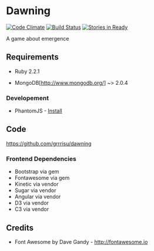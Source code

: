 Dawning
==

[![Code Climate](https://codeclimate.com/github/grrrisu/dawning.png)](https://codeclimate.com/github/grrrisu/dawning)
[![Build Status](https://travis-ci.org/grrrisu/dawning.png?branch=master)](https://travis-ci.org/grrrisu/dawning)
[![Stories in Ready](https://badge.waffle.io/grrrisu/dawning.svg?label=ready&title=Ready)](http://waffle.io/grrrisu/dawning)

A game about emergence

Requirements
--

* Ruby 2.2.1

* MongoDB[http://www.mongodb.org/] ~> 2.0.4

### Developement

* PhantomJS - [Install](https://github.com/teampoltergeist/poltergeist#installing-phantomjs)

Code
---

https://github.com/grrrisu/dawning

### Frontend Dependencies


* Bootstrap via gem
* Fontawesome via gem
* Kinetic via vendor
* Sugar via vendor
* Angular via vendor
* D3 via vendor
* C3 via vendor

Credits
--

* Font Awesome by Dave Gandy - http://fontawesome.io
